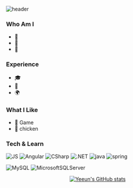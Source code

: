 

![header](https://capsule-render.vercel.app/api?type=cylinder&color=F8B195&height=300&section=header&text=🌹Hi_YeEun🌹&fontSize=60&animation=fadeIn&fontColor=FFFFFF)

 
### Who Am I
- 🌱
- 🥇 
- 🚅 

### Experience
- 🎓 
- 💊 
- 🌍 

### What I Like
- 🔵 Game
- 🍗 chicken

### Tech & Learn
 ![JS](https://img.shields.io/badge/JavaScript-F7DF1E?style=flat-square&logo=JavaScript&logoColor=black) ![Angular](https://img.shields.io/badge/AngularJS-DD0031?style=flat-square&logo=Angular&logoColor=black)
![CSharp](https://img.shields.io/badge/CSharp-239120?style=flat-square&logo=CSharp&logoColor=black) ![.NET](https://img.shields.io/badge/.NET-512BD4?style=flat-square&logo=.NET&logoColor=black) 
![java](https://img.shields.io/badge/java-007396?style=flat-square&logo=java&logoColor=black) ![spring](https://img.shields.io/badge/spring/springboot-6DB33F?style=flat-square&logo=spring&logoColor=black)
   
![MySQL](https://img.shields.io/badge/mysql-4479A1?style=flat-square&logo=MySQL&logoColor=black) ![MicrosoftSQLServer](https://img.shields.io/badge/mssql-CC2927?style=flat-square&logo=MicrosoftSQLServer&logoColor=black)
  

<div align="center">
  
 [![Yeeun's GitHub stats](https://github-readme-stats.vercel.app/api?username=Yeni924&show_icons=true&theme=radical&count_private=1&card_width=8000)](https://github.com/ktech960924)

</div>

  
